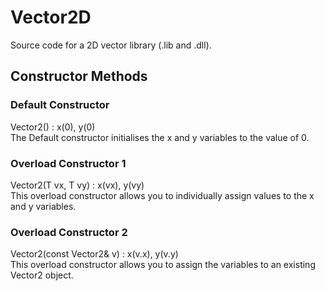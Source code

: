 # Vector2D

Source code for a 2D vector library (.lib and .dll).

## Constructor Methods
### Default Constructor
Vector2() : x(0), y(0)<br />
The Default constructor initialises the x and y variables to the value of 0.

### Overload Constructor 1
Vector2(T vx, T vy) : x(vx), y(vy)<br />
This overload constructor allows you to individually assign values to the x and y variables.

### Overload Constructor 2
Vector2(const Vector2& v) : x(v.x), y(v.y)<br />
This overload constructor allows you to assign the variables to an existing Vector2 object.
